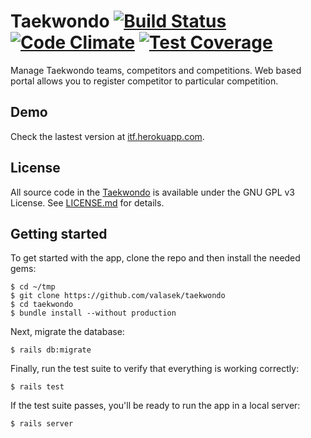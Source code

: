 # Taekwondo [![Build Status](https://travis-ci.org/valasek/taekwondo.svg?branch=master)](https://travis-ci.org/valasek/taekwondo) [![Code Climate](https://codeclimate.com/github/valasek/taekwondo/badges/gpa.svg)](https://codeclimate.com/github/valasek/taekwondo) [![Test Coverage](https://codeclimate.com/github/valasek/taekwondo/badges/coverage.svg)](https://codeclimate.com/github/valasek/taekwondo/coverage)

Manage Taekwondo teams, competitors and competitions. Web based portal allows you to register competitor to particular competition.

## Demo
Check the lastest version at [itf.herokuapp.com](http://itf.herokuapp.com).

## License

All source code in the [Taekwondo](https://github.com/valasek/taekwondo) is available under the GNU GPL v3 License. See [LICENSE.md](LICENSE.md) for details.

## Getting started

To get started with the app, clone the repo and then install the needed gems:

```
$ cd ~/tmp
$ git clone https://github.com/valasek/taekwondo
$ cd taekwondo
$ bundle install --without production
```

Next, migrate the database:

```
$ rails db:migrate
```

Finally, run the test suite to verify that everything is working correctly:

```
$ rails test
```

If the test suite passes, you'll be ready to run the app in a local server:

```
$ rails server
```
